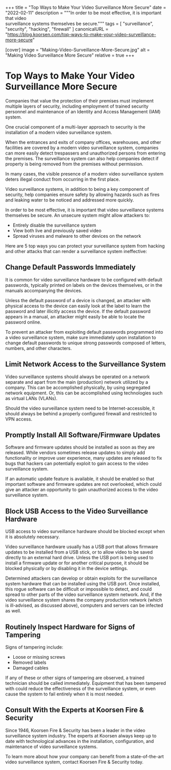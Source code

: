 +++
title = "Top Ways to Make Your Video Surveillance More Secure"
date = "2022-02-11"
description = """In order to be most effective, it is important that video \
  surveillance systems themselves be secure."""
tags = [
  "surveillance",
  "security",
  "hacking",
  "firewall"
]
canonicalURL = "https://blog.koorsen.com/top-ways-to-make-your-video-surveillance-more-secure"

[cover]
image = "Making-Video-Surveillance-More-Secure.jpg"
alt = "Making Video Surveillance More Secure"
relative = true
+++

# Top Ways to Make Your Video Surveillance More Secure

Companies that value the protection of their premises must implement multiple
layers of security, including employment of trained security personnel and
maintenance of an Identity and Access Management (IAM) system.

One crucial component of a multi-layer approach to security is the
installation of a modern video surveillance system.

When the entrances and exits of company offices, warehouses, and other
facilities are covered by a modern video surveillance system, companies can
more easily detect trespassers and unauthorized persons from entering the
premises. The surveillance system can also help companies detect if property
is being removed from the premises without permission.

In many cases, the visible presence of a modern video surveillance system
deters illegal conduct from occurring in the first place.

Video surveillance systems, in addition to being a key component of security,
help companies ensure safety by allowing hazards such as fires and leaking
water to be noticed and addressed more quickly.

In order to be most effective, it is important that video surveillance systems
themselves be secure. An unsecure system might allow attackers to:

- Entirely disable the surveillance system
- View both live and previously saved video
- Spread viruses and malware to other devices on the network

Here are 5 top ways you can protect your surveillance system from hacking and
other attacks that can render a surveillance system ineffective:

## Change Default Passwords Immediately

It is common for video surveillance hardware to be configured with default
passwords, typically printed on labels on the devices themselves, or in the
manuals accompanying the devices.

Unless the default password of a device is changed, an attacker with physical
access to the device can easily look at the label to learn the password and
later illicitly access the device. If the default password appears in a
manual, an attacker might easily be able to locate the password online.

To prevent an attacker from exploiting default passwords programmed into a
video surveillance system, make sure immediately upon installation to change
default passwords to unique strong passwords composed of letters, numbers, and
other characters.

## Limit Network Access to the Surveillance System

Video surveillance systems should always be operated on a network separate and
apart from the main (production) network utilized by a company. This can be
accomplished physically, by using segregated network equipment. Or, this can
be accomplished using technologies such as virtual LANs (VLANs).

Should the video surveillance system need to be Internet-accessible, it should
always be behind a properly configured firewall and restricted to VPN access.

## Promptly Install All Software/Firmware Updates

Software and firmware updates should be installed as soon as they are
released. While vendors sometimes release updates to simply add functionality
or improve user experience, many updates are released to fix bugs that hackers
can potentially exploit to gain access to the video surveillance system.

If an automatic update feature is available, it should be enabled so that
important software and firmware updates are not overlooked, which could give
an attacker an opportunity to gain unauthorized access to the video
surveillance system.

## Block USB Access to the Video Surveillance Hardware

USB access to video surveillance hardware should be blocked except when it is
absolutely necessary.

Video surveillance hardware usually has a USB port that allows firmware
updates to be installed from a USB stick, or to allow video to be saved
directly to an external hard drive. Unless the USB port is being used to
install a firmware update or for another critical purpose, it should be
blocked physically or by disabling it in the device settings.

Determined attackers can develop or obtain exploits for the surveillance
system hardware that can be installed using the USB port. Once installed, this
rogue software can be difficult or impossible to detect, and could spread to
other parts of the video surveillance system network. And, if the video
surveillance system shares the company production network (which is
ill-advised, as discussed above), computers and servers can be infected as
well.

## Routinely Inspect Hardware for Signs of Tampering

Signs of tampering include:

- Loose or missing screws
- Removed labels
- Damaged cables

If any of these or other signs of tampering are observed, a trained technician
should be called immediately. Equipment that has been tampered with could
reduce the effectiveness of the surveillance system, or even cause the system
to fail entirely when it is most needed.

## Consult With the Experts at Koorsen Fire & Security

Since 1946, Koorsen Fire & Security has been a leader in the video
surveillance system industry. The experts at Koorsen always keep up to date
with technological advances in the installation, configuration, and
maintenance of video surveillance systems.

To learn more about how your company can benefit from a state-of-the-art video
surveillance system, contact Koorsen Fire & Security today.
